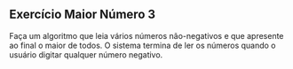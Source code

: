 ## Exercício Maior Número 3
Faça um algoritmo que leia vários números não-negativos e que apresente ao final o maior de todos. O sistema termina de ler os números quando o usuário digitar qualquer número negativo.